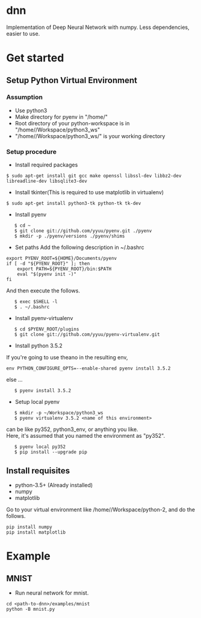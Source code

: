 dnn
===
Implementation of Deep Neural Network with numpy.
Less dependencies, easier to use.

# Get started
## Setup Python Virtual Environment
### Assumption
* Use python3
* Make directory for pyenv in "/home/<user-name>"
* Root directory of your python-workspace is in "/home/<user-name>/Workspace/python3_ws"
* "/home/<user-name>/Workspace/python3_ws/" is your working directory

### Setup procedure
* Install required packages
```
$ sudo apt-get install git gcc make openssl libssl-dev libbz2-dev libreadline-dev libsqlite3-dev
```
* Install tkinter(This is required to use matplotlib in virtualenv)
```
$ sudo apt-get install python3-tk python-tk tk-dev
```
* Install pyenv
```
   $ cd ~
   $ git clone git://github.com/yyuu/pyenv.git ./pyenv
   $ mkdir -p ./pyenv/versions ./pyenv/shims
```
* Set paths
Add the following description in ~/.bashrc
```
export PYENV_ROOT=${HOME}/Documents/pyenv
if [ -d "${PYENV_ROOT}" ]; then
    export PATH=${PYENV_ROOT}/bin:$PATH
    eval "$(pyenv init -)"
fi
```
And then execute the follows.
```
   $ exec $SHELL -l
   $ . ~/.bashrc
```
* Install pyenv-virtualenv
```
   $ cd $PYENV_ROOT/plugins
   $ git clone git://github.com/yyuu/pyenv-virtualenv.git
```
* Install python 3.5.2

If you're going to use theano in the resulting env,
```
env PYTHON_CONFIGURE_OPTS=--enable-shared pyenv install 3.5.2
```
else ...
```
   $ pyenv install 3.5.2
```
* Setup local pyenv
```
   $ mkdir -p ~/Workspace/python3_ws
   $ pyenv virtualenv 3.5.2 <name of this environment>
```
<name of this environment> can be like py352, python3_env, or anything you like.<br>
Here, it's assumed that you named the environment as "py352".
```
   $ pyenv local py352
   $ pip install --upgrade pip
```

## Install requisites
* python-3.5+ (Already installed)
* numpy
* matplotlib

Go to your virtual environment like /home/<user-name>/Workspace/python-2,
and do the follows.
```
pip install numpy
pip install matplotlib
```

# Example
## MNIST
* Run neural network for mnist.
```
cd <path-to-dnn>/examples/mnist
python -B mnist.py
```

